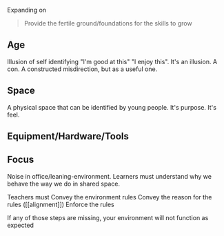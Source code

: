 
Expanding on
> Provide the fertile ground/foundations for the skills to grow


Age
---

Illusion of self identifying "I'm good at this" "I enjoy this". It's an illusion. A con. A constructed misdirection, but as a useful one.


Space
-----

A physical space that can be identified by young people. It's purpose. It's feel.


Equipment/Hardware/Tools
------------------------


Focus
-----

Noise in office/leaning-environment. Learners must understand why we behave the way we do in shared space.

Teachers must
Convey the environment rules
Convey the reason for the rules ([[alignment]])
Enforce the rules

If any of those steps are missing, your environment will not function as expected
